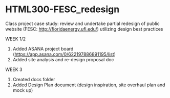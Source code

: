 # HTML300-FESC_redesign
Class project case study: review and undertake partial redesign of public website (FESC: http://floridaenergy.ufl.edu/) utilizing design best practices

WEEK 1/2
  1. Added ASANA project board (https://app.asana.com/0/622197886891195/list)
  2. Added site analysis and re-design proposal doc
  
WEEK 3
  1. Created docs folder
  2. Added Design Plan document (design inspiration, site overhaul plan and mock up)
